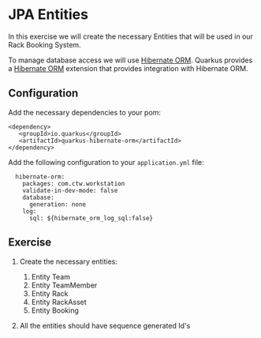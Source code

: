 # JPA Entities

In this exercise we will create the necessary Entities that will be used in our Rack Booking System. 

To manage database access we will use [Hibernate ORM](https://quarkus.io/guides/hibernate-orm).
Quarkus provides a [Hibernate ORM](https://quarkus.io/guides/hibernate-orm) extension that provides integration with Hibernate ORM.

## Configuration


Add the necessary dependencies to your pom:
   ````
   <dependency>
      <groupId>io.quarkus</groupId>
      <artifactId>quarkus-hibernate-orm</artifactId>
   </dependency>
   ````

Add the following configuration to your `application.yml` file:

```
  hibernate-orm:
    packages: com.ctw.workstation
    validate-in-dev-mode: false
    database:
      generation: none
    log:
      sql: ${hibernate_orm_log_sql:false}
```

## Exercise

1. Create the necessary entities:
    1. Entity Team
    2. Entity TeamMember
    3. Entity Rack
    4. Entity RackAsset
    5. Entity Booking

2. All the entities should have sequence generated Id's
